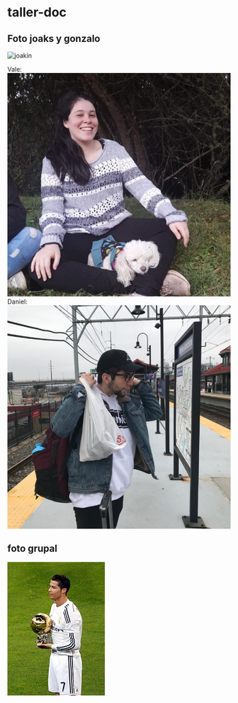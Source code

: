 # taller-doc

## Foto joaks y gonzalo

![joakin](https://encrypted-tbn0.gstatic.com/images?q=tbn:ANd9GcQ4gg-gYHHjTsE-qyvIroP2w_WITU96qW9ZxawGiWlXW4U7vXjphJJOUcLWxSrD6DAtdyA&)

Vale: 
<img src = ".\img\vale.jpg"> 
Daniel:
<img src = ".\img\Dani.jpeg"> 

## foto grupal
<img 
src= ".\img\cr7.jpg">


